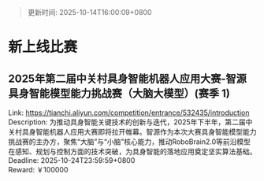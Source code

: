 > 更新时间: 2025-10-14T16:00:09+0800 

# 新上线比赛


## 2025年第二届中关村具身智能机器人应用大赛-智源具身智能模型能力挑战赛（大脑大模型）(赛季 1)
Link: https://tianchi.aliyun.com/competition/entrance/532435/introduction  
Description: 为推动具身智能关键技术的创新与迭代，2025年下半年，第二届中关村具身智能机器人应用大赛即将拉开帷幕。智源作为本次大赛具身智能模型能力挑战赛的主办方，聚焦“大脑”与“小脑”核心能力，推动RoboBrain2.0等前沿模型在感知、规划与控制方面的技术突破，为具身智能的落地应用奠定坚实算法基础。  
Deadline: 2025-10-24T23:59:59+0800  
Reward: ￥100000  

